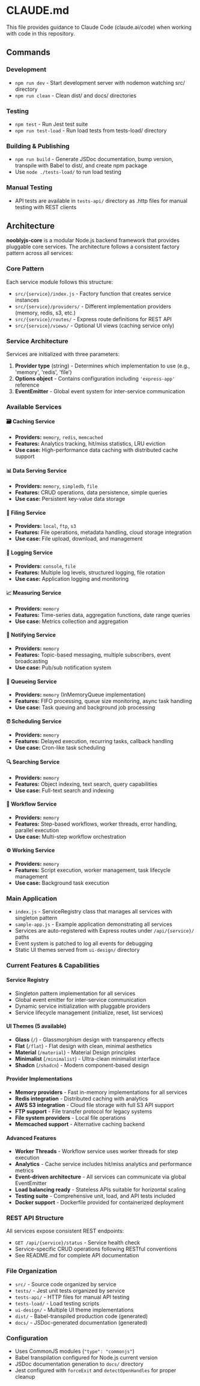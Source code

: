# CLAUDE.md

This file provides guidance to Claude Code (claude.ai/code) when working with code in this repository.

## Commands

### Development
- `npm run dev` - Start development server with nodemon watching src/ directory
- `npm run clean` - Clean dist/ and docs/ directories

### Testing
- `npm test` - Run Jest test suite
- `npm run test-load` - Run load tests from tests-load/ directory

### Building & Publishing
- `npm run build` - Generate JSDoc documentation, bump version, transpile with Babel to dist/, and create npm package
- Use `node ./tests-load/` to run load testing

### Manual Testing
- API tests are available in `tests-api/` directory as .http files for manual testing with REST clients

## Architecture

**nooblyjs-core** is a modular Node.js backend framework that provides pluggable core services. The architecture follows a consistent factory pattern across all services:

### Core Pattern
Each service module follows this structure:
- `src/{service}/index.js` - Factory function that creates service instances
- `src/{service}/providers/` - Different implementation providers (memory, redis, s3, etc.)
- `src/{service}/routes/` - Express route definitions for REST API
- `src/{service}/views/` - Optional UI views (caching service only)

### Service Architecture
Services are initialized with three parameters:
1. **Provider type** (string) - Determines which implementation to use (e.g., 'memory', 'redis', 'file')
2. **Options object** - Contains configuration including `'express-app'` reference
3. **EventEmitter** - Global event system for inter-service communication

### Available Services

#### 🗃️ Caching Service
- **Providers:** `memory`, `redis`, `memcached`
- **Features:** Analytics tracking, hit/miss statistics, LRU eviction
- **Use case:** High-performance data caching with distributed cache support

#### 📊 Data Serving Service  
- **Providers:** `memory`, `simpledb`, `file`
- **Features:** CRUD operations, data persistence, simple queries
- **Use case:** Persistent key-value data storage

#### 📁 Filing Service
- **Providers:** `local`, `ftp`, `s3`
- **Features:** File operations, metadata handling, cloud storage integration
- **Use case:** File upload, download, and management

#### 📝 Logging Service
- **Providers:** `console`, `file`
- **Features:** Multiple log levels, structured logging, file rotation
- **Use case:** Application logging and monitoring

#### 📈 Measuring Service
- **Providers:** `memory`
- **Features:** Time-series data, aggregation functions, date range queries
- **Use case:** Metrics collection and aggregation

#### 🔔 Notifying Service
- **Providers:** `memory`
- **Features:** Topic-based messaging, multiple subscribers, event broadcasting
- **Use case:** Pub/sub notification system

#### 🚀 Queueing Service
- **Providers:** `memory` (InMemoryQueue implementation)
- **Features:** FIFO processing, queue size monitoring, async task handling
- **Use case:** Task queuing and background job processing

#### ⏰ Scheduling Service
- **Providers:** `memory`
- **Features:** Delayed execution, recurring tasks, callback handling
- **Use case:** Cron-like task scheduling

#### 🔍 Searching Service
- **Providers:** `memory`
- **Features:** Object indexing, text search, query capabilities
- **Use case:** Full-text search and indexing

#### 🔄 Workflow Service
- **Providers:** `memory`
- **Features:** Step-based workflows, worker threads, error handling, parallel execution
- **Use case:** Multi-step workflow orchestration

#### ⚙️ Working Service
- **Providers:** `memory`
- **Features:** Script execution, worker management, task lifecycle management
- **Use case:** Background task execution

### Main Application
- `index.js` - ServiceRegistry class that manages all services with singleton pattern
- `sample-app.js` - Example application demonstrating all services
- Services are auto-registered with Express routes under `/api/{service}/` paths
- Event system is patched to log all events for debugging
- Static UI themes served from `ui-design/` directory

### Current Features & Capabilities

#### Service Registry
- Singleton pattern implementation for all services
- Global event emitter for inter-service communication
- Dynamic service initialization with pluggable providers
- Service lifecycle management (initialize, reset, list services)

#### UI Themes (5 available)
- **Glass** (`/`) - Glassmorphism design with transparency effects
- **Flat** (`/flat`) - Flat design with clean, minimal aesthetics
- **Material** (`/material`) - Material Design principles
- **Minimalist** (`/minimalist`) - Ultra-clean minimalist interface
- **Shadcn** (`/shadcn`) - Modern component-based design

#### Provider Implementations
- **Memory providers** - Fast in-memory implementations for all services
- **Redis integration** - Distributed caching with analytics
- **AWS S3 integration** - Cloud file storage with full S3 API support
- **FTP support** - File transfer protocol for legacy systems
- **File system providers** - Local file operations
- **Memcached support** - Alternative caching backend

#### Advanced Features
- **Worker Threads** - Workflow service uses worker threads for step execution
- **Analytics** - Cache service includes hit/miss analytics and performance metrics
- **Event-driven architecture** - All services can communicate via global EventEmitter
- **Load balancing ready** - Stateless APIs suitable for horizontal scaling
- **Testing suite** - Comprehensive unit, load, and API tests included
- **Docker support** - Dockerfile provided for containerized deployment

### REST API Structure
All services expose consistent REST endpoints:
- `GET /api/{service}/status` - Service health check
- Service-specific CRUD operations following RESTful conventions
- See README.md for complete API documentation

### File Organization
- `src/` - Source code organized by service
- `tests/` - Jest unit tests organized by service
- `tests-api/` - HTTP files for manual API testing
- `tests-load/` - Load testing scripts
- `ui-design/` - Multiple UI theme implementations
- `dist/` - Babel-transpiled production code (generated)
- `docs/` - JSDoc-generated documentation (generated)

### Configuration
- Uses CommonJS modules (`"type": "commonjs"`)
- Babel transpilation configured for Node.js current version
- JSDoc documentation generation to `docs/` directory
- Jest configured with `forceExit` and `detectOpenHandles` for proper cleanup